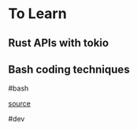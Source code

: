 # To Learn


## Rust APIs with tokio


## Bash coding techniques

#bash

[source](https://levelup.gitconnected.com/5-bash-coding-techniques-that-every-programmer-should-know-f63b11b59e8d)

#dev
